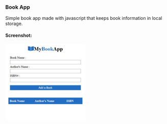 ### Book App
Simple book app made with javascript that keeps book information in local storage.

#### Screenshot:
<img src="Screenshots\Screenshot.JPG" alt="Screenshot" width=250>